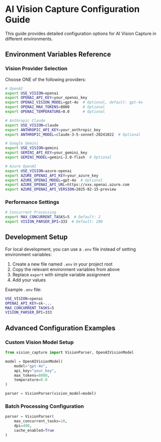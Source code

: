 # AI Vision Capture Configuration Guide

This guide provides detailed configuration options for AI Vision Capture in different environments.

## Environment Variables Reference

### Vision Provider Selection
Choose ONE of the following providers:

```bash
# OpenAI
export USE_VISION=openai
export OPENAI_API_KEY=your_openai_key
export OPENAI_VISION_MODEL=gpt-4o  # Optional, default: gpt-4o
export OPENAI_MAX_TOKENS=8000      # Optional
export OPENAI_TEMPERATURE=0.0      # Optional

# Anthropic Claude
export USE_VISION=claude
export ANTHROPIC_API_KEY=your_anthropic_key
export ANTHROPIC_MODEL=claude-3-5-sonnet-20241022  # Optional

# Google Gemini
export USE_VISION=gemini
export GEMINI_API_KEY=your_gemini_key
export GEMINI_MODEL=gemini-2.0-flash  # Optional

# Azure OpenAI
export USE_VISION=azure-openai
export AZURE_OPENAI_API_KEY=your_azure_key
export AZURE_OPENAI_MODEL=gpt-4o  # Optional
export AZURE_OPENAI_API_URL=https://xxx.openai.azure.com
export AZURE_OPENAI_API_VERSION=2025-02-15-preview
```

### Performance Settings
```bash
# Concurrent Processing
export MAX_CONCURRENT_TASKS=5  # Default: 2
export VISION_PARSER_DPI=333  # Default: 200
```

## Development Setup

For local development, you can use a `.env` file instead of setting environment variables:

1. Create a new file named `.env` in your project root
2. Copy the relevant environment variables from above
3. Replace `export` with simple variable assignment
4. Add your values

Example `.env` file:
```bash
USE_VISION=openai
OPENAI_API_KEY=sk-...
MAX_CONCURRENT_TASKS=5
VISION_PARSER_DPI=333
```

## Advanced Configuration Examples

### Custom Vision Model Setup
```python
from vision_capture import VisionParser, OpenAIVisionModel

model = OpenAIVisionModel(
    model="gpt-4o",
    api_key="your_key",
    max_tokens=8000,
    temperature=0.0
)

parser = VisionParser(vision_model=model)
```

### Batch Processing Configuration
```python
parser = VisionParser(
    max_concurrent_tasks=10,
    dpi=400,
    cache_enabled=True
)
``` 